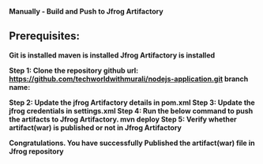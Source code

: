 <b>Manually - Build and Push to Jfrog Artifactory</b>

<h2>Prerequisites:</h2>
  <b>Git is installed<b>
  <b>maven is installed<b>
  <b>Jfrog Artifactory is installed<b>

Step 1: Clone the repository
github url: https://github.com/techworldwithmurali/nodejs-application.git
          branch name:

Step 2: Update the jfrog Artifactory details in pom.xml
Step 3: Update the jfrog credentials in settings.xml
Step 4: Run the below command to push the artifacts to Jfrog Artifactory.
mvn deploy
Step 5: Verify whether artifact(war) is published or not in Jfrog Artifactory

Congratulations. You have successfully Published the artifact(war) file in Jfrog repository
